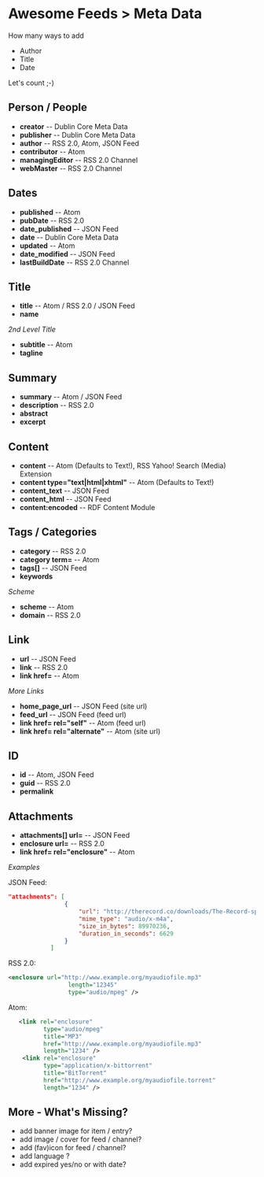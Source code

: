 
# Awesome Feeds > Meta Data

How many ways to add

- Author
- Title
- Date 

Let's count ;-)



## Person / People

- **creator**            -- Dublin Core Meta Data
- **publisher**          -- Dublin Core Meta Data
- **author**             -- RSS 2.0, Atom, JSON Feed
- **contributor**        -- Atom
- **managingEditor**     -- RSS 2.0 Channel
- **webMaster**          -- RSS 2.0 Channel


## Dates

- **published**         -- Atom
- **pubDate**           -- RSS 2.0
- **date_published**    -- JSON Feed
- **date**              -- Dublin Core Meta Data
- **updated**           -- Atom
- **date_modified**     -- JSON Feed
- **lastBuildDate**     -- RSS 2.0 Channel


## Title

- **title**             -- Atom / RSS 2.0 / JSON Feed
- **name**


_2nd Level Title_

- **subtitle**          -- Atom  
- **tagline**


## Summary

- **summary**          -- Atom / JSON Feed
- **description**      -- RSS 2.0
- **abstract**    
- **excerpt**


## Content

- **content**          -- Atom (Defaults to Text!), RSS Yahoo! Search (Media) Extension 
- **content type="text|html|xhtml"**   -- Atom (Defaults to Text!)
- **content_text**     -- JSON Feed
- **content_html**     -- JSON Feed
- **content:encoded**  -- RDF Content Module



## Tags / Categories

- **category**   -- RSS 2.0
- **category term=**  -- Atom
- **tags[]**     -- JSON Feed
- **keywords**

_Scheme_

- **scheme**     -- Atom
- **domain**     -- RSS 2.0


## Link

- **url**      -- JSON Feed
- **link**     -- RSS 2.0
- **link href=**   -- Atom 


_More Links_

- **home_page_url**   -- JSON Feed (site url)
- **feed_url**        -- JSON Feed (feed url)
- **link href= rel="self"**        -- Atom (feed url)
- **link href= rel="alternate"**   -- Atom (site url)


## ID

- **id**      -- Atom, JSON Feed
- **guid**    -- RSS 2.0
- **permalink**


## Attachments

- **attachments[] url=**            -- JSON Feed
- **enclosure url=**              -- RSS 2.0
- **link href= rel="enclosure"**   -- Atom

_Examples_

JSON Feed:

``` json
"attachments": [
                {
                    "url": "http://therecord.co/downloads/The-Record-sp1e1-ChrisParrish.m4a",
                    "mime_type": "audio/x-m4a",
                    "size_in_bytes": 89970236,
                    "duration_in_seconds": 6629
                }
            ]
```

RSS 2.0:

``` xml
<enclosure url="http://www.example.org/myaudiofile.mp3"
                 length="12345"
                 type="audio/mpeg" />
```

Atom:

``` xml
   <link rel="enclosure"
          type="audio/mpeg"
          title="MP3"
          href="http://www.example.org/myaudiofile.mp3"
          length="1234" />
    <link rel="enclosure"
          type="application/x-bittorrent"
          title="BitTorrent"
          href="http://www.example.org/myaudiofile.torrent"
          length="1234" />
```


## More - What's Missing?

- add banner image for item / entry?
- add image / cover for feed / channel?
- add (fav)icon for feed / channel?
- add language ?
- add expired yes/no or with date?

